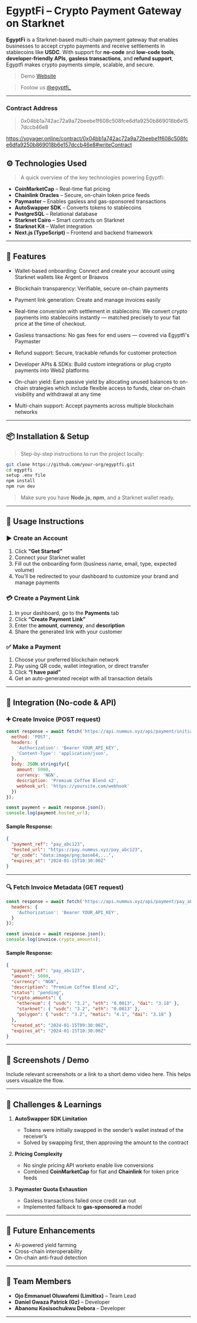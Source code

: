 # **EgyptFi – Crypto Payment Gateway on Starknet**

**EgyptFi** is a Starknet-based multi-chain payment gateway that enables businesses to accept crypto payments and receive settlements in stablecoins like **USDC**.
With support for **no-code** and **low-code tools**, **developer-friendly APIs**, **gasless transactions**, and **refund support**, Egyptfi makes crypto payments simple, scalable, and secure.

> Demo [Website](https://egyptfi.online)

> Foolow us [@egyptfi_](https://x.com/egyptfi_)
---

### Contract Address
> 0x04bb1a742ac72a9a72beebe1f608c508fce6dfa9250b869018b6e157dccb46e8

https://voyager.online/contract/0x04bb1a742ac72a9a72beebe1f608c508fce6dfa9250b869018b6e157dccb46e8#writeContract

## ⚙️ Technologies Used

> A quick overview of the key technologies powering Egyptfi:

* **CoinMarketCap** – Real-time fiat pricing
* **Chainlink Oracles** – Secure, on-chain token price feeds
* **Paymaster** – Enables gasless and gas-sponsored transactions
* **AutoSwapper SDK** – Converts tokens to stablecoins
* **PostgreSQL** – Relational database
* **Starknet Cairo** – Smart contracts on Starknet
* **Starknet Kit** – Wallet integration
* **Next.js (TypeScript)** – Frontend and backend framework

---

## 🚀 Features

* Wallet-based onboarding: Connect and create your account using Starknet wallets like Argent or Braavos

* Blockchain transparency: Verifiable, secure on-chain payments
* Payment link generation: Create and manage invoices easily
* Real-time conversion with settlement in stablecoins: We convert crypto payments into stablecoins instantly — matched precisely to your fiat price at the time of checkout.
* Gasless transactions: No gas fees for end users — covered via Egyptfi's Paymaster

* Refund support: Secure, trackable refunds for customer protection
* Developer APIs & SDKs: Build custom integrations or plug crypto payments into Web2 platforms
* On-chain yield: Earn passive yield by allocating unused balances to on-chain strategies which include flexible access to funds, clear on-chain visibility and withdrawal at any time
* Multi-chain support: Accept payments across multiple blockchain networks

---

## 📦 Installation & Setup

> Step-by-step instructions to run the project locally:

```bash
git clone https://github.com/your-org/egyptfi.git
cd egyptfi
setup .env file
npm install
npm run dev
```

> Make sure you have **Node.js**, **npm**, and a Starknet wallet ready.

---

## 🧠 Usage Instructions

### ▶️ **Create an Account**

1. Click **“Get Started”**
2. Connect your Starknet wallet
3. Fill out the onboarding form (business name, email, type, expected volume)
4. You’ll be redirected to your dashboard to customize your brand and manage payments

### 💳 **Create a Payment Link**

1. In your dashboard, go to the **Payments** tab
2. Click **“Create Payment Link”**
3. Enter the **amount**, **currency**, and **description**
4. Share the generated link with your customer

### ✅ **Make a Payment**

1. Choose your preferred blockchain network
2. Pay using QR code, wallet integration, or direct transfer
3. Click **“I have paid”**
4. Get an auto-generated receipt with all transaction details

---

## 🔌 Integration (No-code & API)

### ➕ Create Invoice (POST request)

```js
const response = await fetch('https://api.nummus.xyz/api/payment/initiate', {
  method: 'POST',
  headers: {
    'Authorization': 'Bearer YOUR_API_KEY',
    'Content-Type': 'application/json',
  },
  body: JSON.stringify({
    amount: 5000,
    currency: 'NGN',
    description: 'Premium Coffee Blend x2',
    webhook_url: 'https://yoursite.com/webhook'
  })
});

const payment = await response.json();
console.log(payment.hosted_url);
```

#### Sample Response:

```json
{
  "payment_ref": "pay_abc123",
  "hosted_url": "https://pay.nummus.xyz/pay_abc123",
  "qr_code": "data:image/png;base64,...",
  "expires_at": "2024-01-15T10:30:00Z"
}
```

---

### 🔍 Fetch Invoice Metadata (GET request)

```js
const response = await fetch('https://api.nummus.xyz/api/payment/pay_abc123', {
  headers: {
    'Authorization': 'Bearer YOUR_API_KEY',
  }
});

const invoice = await response.json();
console.log(invoice.crypto_amounts);
```

#### Sample Response:

```json
{
  "payment_ref": "pay_abc123",
  "amount": 5000,
  "currency": "NGN",
  "description": "Premium Coffee Blend x2",
  "status": "pending",
  "crypto_amounts": {
    "ethereum": { "usdc": "3.2", "eth": "0.0013", "dai": "3.18" },
    "starknet": { "usdc": "3.2", "eth": "0.0013" },
    "polygon": { "usdc": "3.2", "matic": "4.1", "dai": "3.18" }
  },
  "created_at": "2024-01-15T09:30:00Z",
  "expires_at": "2024-01-15T10:30:00Z"
}
```

---

## 📸 Screenshots / Demo

Include relevant screenshots or a link to a short demo video here. This helps users visualize the flow.

---

## 🧠 Challenges & Learnings

1. **AutoSwapper SDK Limitation**

   * Tokens were initially swapped in the sender’s wallet instead of the receiver’s
   * Solved by swapping first, then approving the amount to the contract

2. **Pricing Complexity**

   * No single pricing API worketo enable live conversions
   * Combined **CoinMarketCap** for fiat and **Chainlink** for token price feeds

3. **Paymaster Quota Exhaustion**

   * Gasless transactions failed once credit ran out
   * Implemented fallback to **gas-sponsored a** model

---

## 🔮 Future Enhancements

* AI-powered yield farming
* Cross-chain interoperability
* On-chain anti-fraud detection

---

## 👥 Team Members

* **Ojo Emmanuel Oluwafemi (Limitlxx)** – Team Lead
* **Daniel Gwaza Patrick (Gz)** – Developer
* **Abanonu Kosisochukwu Debora** – Developer

---